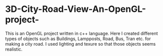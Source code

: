 # 3D-City-Road-View-An-OpenGL-project-
This is an OpenGL project written in c++ language.
Here I created different types of objects such as Buildings, Lampposts, Road, Bus, Tran etc. for making a city road.
I used lighting and texure so that those objects seems realistic.
